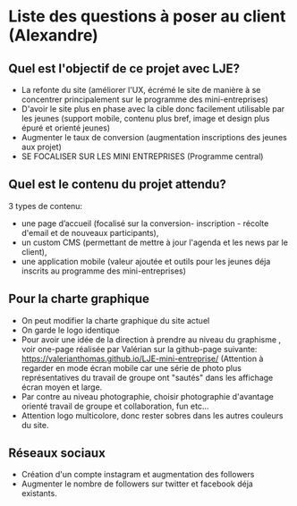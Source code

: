 # Liste des questions à poser au client (Alexandre)

## Quel est l'objectif de ce projet avec LJE?
* La refonte du site (améliorer l'UX, écrémé le site de manière à se concentrer principalement sur le programme des mini-entreprises)
* D'avoir le site plus en phase avec la cible donc facilement utilisable par les jeunes  (support mobile, contenu plus bref, image et design plus épuré et orienté jeunes)
* Augmenter le taux de conversion (augmentation inscriptions des jeunes aux projet)
* SE FOCALISER SUR LES MINI ENTREPRISES (Programme central) 

## Quel est le contenu du projet attendu?
3 types de contenu: 
* une page d’accueil (focalisé sur la conversion- inscription - récolte d'email et de nouveaux participants),  
* un custom CMS (permettant de mettre à jour l'agenda et les news par le client), 
* une application mobile (valeur ajoutée et outils pour les jeunes déja inscrits au programme des mini-entreprises)

## Pour la charte graphique
* On peut modifier la charte graphique du site actuel
* On garde le logo identique
* Pour avoir une idée de la direction à prendre au niveau du graphisme , voir one-page réalisée par Valérian sur la github-page suivante: https://valerianthomas.github.io/LJE-mini-entreprise/ (Attention à regarder en mode écran mobile car une série de photo plus représentatives du travail de groupe ont "sautés" dans les affichage écran moyen et large.
* Par contre au niveau photographie, choisir photographie d'avantage orienté travail de groupe et collaboration, fun etc...
* Attention logo multicolore, donc rester sobres dans les autres couleurs du site.

## Réseaux sociaux
* Création d'un compte instagram et  augmentation des followers
* Augmenter le nombre de followers sur twitter et facebook déja existants.
